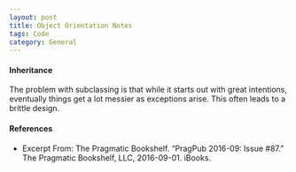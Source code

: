 ```yaml
---
layout: post
title: Object Orientation Notes
tags: Code
category: General
---
```


#### Inheritance

The problem with subclassing is that while it starts out with great intentions, eventually things get a lot messier as exceptions arise. This often leads to a brittle design.

#### References

- Excerpt From: The Pragmatic Bookshelf. “PragPub 2016-09: Issue #87.” The Pragmatic Bookshelf, LLC, 2016-09-01. iBooks.  
